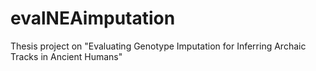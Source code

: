 # evalNEAimputation
Thesis project on "Evaluating Genotype Imputation for Inferring Archaic Tracks in Ancient Humans"

